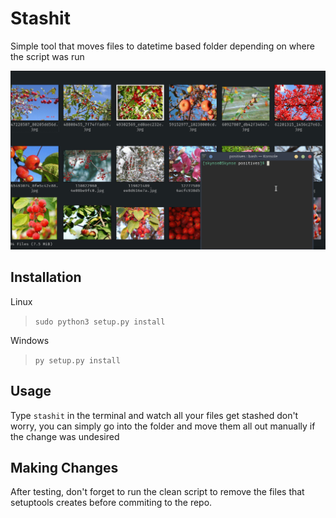 # Stashit

Simple tool that moves files to datetime based folder depending on where the script was run

![preview 1](imgs/stashit.gif)

## Installation
Linux
>`sudo python3 setup.py install`

Windows

> `py setup.py install`
## Usage
Type ```stashit``` in the terminal and watch all your files get stashed
don't worry, you can simply go into the folder and move them all out manually if
the change was undesired

## Making Changes

After testing, don't forget to run the clean script to remove the files that setuptools creates before commiting to the repo.
